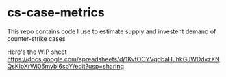 # cs-case-metrics
This repo contains code I use to estimate supply and investent demand of counter-strike cases

Here's the WIP sheet https://docs.google.com/spreadsheets/d/1KvtOCYVqdbaHJhkGJWDdxzXNQsKloXrWi05mvbi6sbY/edit?usp=sharing
